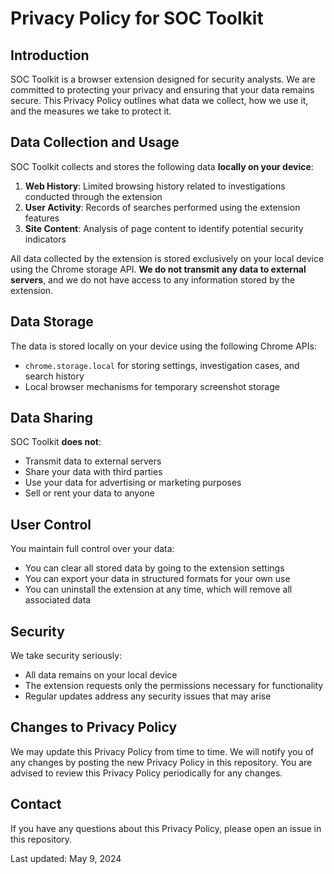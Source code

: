 # Privacy Policy for SOC Toolkit

## Introduction

SOC Toolkit is a browser extension designed for security analysts. We are committed to protecting your privacy and ensuring that your data remains secure. This Privacy Policy outlines what data we collect, how we use it, and the measures we take to protect it.

## Data Collection and Usage

SOC Toolkit collects and stores the following data **locally on your device**:

1. **Web History**: Limited browsing history related to investigations conducted through the extension
2. **User Activity**: Records of searches performed using the extension features
3. **Site Content**: Analysis of page content to identify potential security indicators

All data collected by the extension is stored exclusively on your local device using the Chrome storage API. **We do not transmit any data to external servers**, and we do not have access to any information stored by the extension.

## Data Storage

The data is stored locally on your device using the following Chrome APIs:
- `chrome.storage.local` for storing settings, investigation cases, and search history
- Local browser mechanisms for temporary screenshot storage

## Data Sharing

SOC Toolkit **does not**:
- Transmit data to external servers
- Share your data with third parties
- Use your data for advertising or marketing purposes
- Sell or rent your data to anyone

## User Control

You maintain full control over your data:
- You can clear all stored data by going to the extension settings
- You can export your data in structured formats for your own use
- You can uninstall the extension at any time, which will remove all associated data

## Security

We take security seriously:
- All data remains on your local device
- The extension requests only the permissions necessary for functionality
- Regular updates address any security issues that may arise

## Changes to Privacy Policy

We may update this Privacy Policy from time to time. We will notify you of any changes by posting the new Privacy Policy in this repository. You are advised to review this Privacy Policy periodically for any changes.

## Contact

If you have any questions about this Privacy Policy, please open an issue in this repository.

Last updated: May 9, 2024 